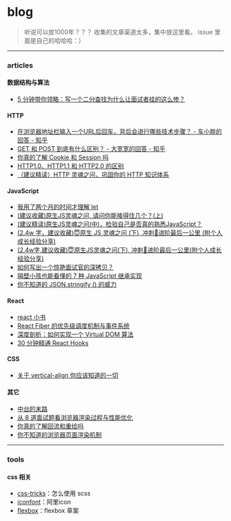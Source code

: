 # blog

> 听说可以放1000年？？？
> 收集的文章渠道太多，集中放这里看。
> issue 里面是自己的哈哈哈：）

---

### articles
#### 数据结构与算法
- [5 分钟带你领略：写一个二分查找为什么让面试者挂的这么惨？](https://juejin.im/post/5d8f6856e51d45784227aca6)

#### HTTP
- [在浏览器地址栏输入一个URL后回车，背后会进行哪些技术步骤？ - 车小胖的回答 - 知乎](https://www.zhihu.com/question/34873227/answer/518086565)
- [GET 和 POST 到底有什么区别？ - 大宽宽的回答 - 知乎](https://www.zhihu.com/question/28586791/answer/767316172)
- [你真的了解 Cookie 和 Session 吗](https://juejin.im/post/5cd9037ee51d456e5c5babca)
- [HTTP1.0、HTTP1.1 和 HTTP2.0 的区别](https://juejin.im/entry/5981c5df518825359a2b9476)
- [（建议精读）HTTP 灵魂之问，巩固你的 HTTP 知识体系](https://juejin.im/post/5e76bd516fb9a07cce750746)

#### JavaScript
- [我用了两个月的时间才理解 let](https://zhuanlan.zhihu.com/p/28140450)
- [(建议收藏)原生JS灵魂之问, 请问你能接得住几个？(上)](https://juejin.im/post/5dac5d82e51d45249850cd20)
- [(建议精读)原生JS灵魂之问(中)，检验自己是否真的熟悉JavaScript？](https://juejin.im/post/5dbebbfa51882524c507fddb)
- [(2.4w 字，建议收藏)😇原生 JS 灵魂之问 (下), 冲刺🚀进阶最后一公里 (附个人成长经验分享)](https://juejin.im/post/5dd8b3a851882572f56b578f)
- [(2.4w字,建议收藏)😇原生JS灵魂之问(下), 冲刺🚀进阶最后一公里(附个人成长经验分享)](https://juejin.im/post/5dd8b3a851882572f56b578f#heading-79)
- [如何写出一个惊艳面试官的深拷贝？](https://juejin.im/post/5d6aa4f96fb9a06b112ad5b1)
- [隔壁小孩也能看懂的 7 种 JavaScript 继承实现](https://juejin.im/post/5ceb468af265da1bd1463585)
- [你不知道的 JSON.stringify () 的威力](https://juejin.im/post/5decf09de51d45584d238319)

#### React
- [react 小书](http://huziketang.mangojuice.top/books/react/)
- [React Fiber 的优先级调度机制与事件系统](https://zhuanlan.zhihu.com/p/95443185)
- [深度剖析：如何实现一个 Virtual DOM 算法](https://github.com/livoras/blog/issues/13)
- [30 分钟精通 React Hooks](https://juejin.im/post/5be3ea136fb9a049f9121014)

#### CSS
- [关于 vertical-align 你应该知道的一切](https://juejin.im/post/5e64ee1df265da573e6734ed)

#### 其它
- [中台的末路](https://xargin.com/the-death-of-middleground/)
- [从 8 道面试题看浏览器渲染过程与性能优化](https://juejin.im/post/5e143104e51d45414a4715f7)
- [你真的了解回流和重绘吗](https://juejin.im/post/5c6cb7b4f265da2dae511a3d)
- [你不知道的浏览器页面渲染机制](https://juejin.im/post/5ca0c0abe51d4553a942c17d)

---
### tools

#### css 相关

- [css-tricks](https://css-tricks.com/the-sass-ampersand/)：怎么使用 scss
- [iconfont](https://www.iconfont.cn/)：阿里icon
- [flexbox](https://drafts.csswg.org/css-flexbox-1/#layout-algorithm)：flexbox 草案

